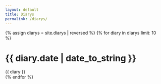 ```yaml
---
layout: default
title: Diarys
permalink: /diarys/
---
```


{% assign diarys = site.diarys | reversed %}
{% for diary in diarys limit: 10 %}
  <content>
    <h1> {{ diary.date | date_to_string }} </h1>
    <div class='diary-content'>
      {{ diary }}
    </div>
  </content>
{% endfor %}
